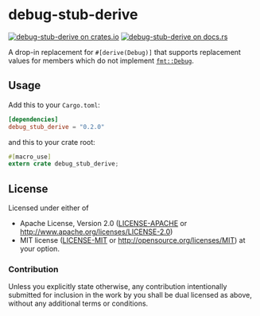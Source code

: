 # debug-stub-derive

[![debug-stub-derive on crates.io][cratesio-image]][cratesio]
[![debug-stub-derive on docs.rs][docsrs-image]][docsrs]

[cratesio-image]: https://img.shields.io/crates/v/debug_stub_derive.svg
[cratesio]: https://crates.io/crates/debug_stub_derive
[docsrs-image]: https://docs.rs/debug_stub_derive/badge.svg?version=0.2.0
[docsrs]: https://docs.rs/debug_stub_derive/0.2.0/

A drop-in replacement for `#[derive(Debug)]`
that supports replacement values for members which do not implement 
[`fmt::Debug`](https://doc.rust-lang.org/std/fmt/trait.Debug.html).

## Usage

Add this to your `Cargo.toml`:

```toml
[dependencies]
debug_stub_derive = "0.2.0"
```

and this to your crate root:

```rust
#[macro_use]
extern crate debug_stub_derive;
```

## License

Licensed under either of
 * Apache License, Version 2.0 ([LICENSE-APACHE](LICENSE-APACHE) or http://www.apache.org/licenses/LICENSE-2.0)
 * MIT license ([LICENSE-MIT](LICENSE-MIT) or http://opensource.org/licenses/MIT)
at your option.


### Contribution

Unless you explicitly state otherwise, any contribution intentionally submitted
for inclusion in the work by you shall be dual licensed as above, without any
additional terms or conditions.

